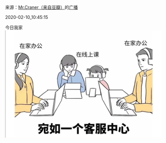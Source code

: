 来源：[Mr.Craner（来自豆瓣）](https://www.douban.com/people/craner/)的[广播](https://www.douban.com/people/craner/status/2801672004/)


2020-02-10_10:45:15


今日我家
![](./pic/2020-02-10_10:45:15-Mr.Craner的广播1.jpg)  

